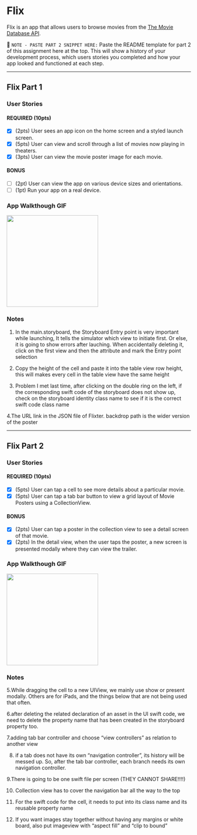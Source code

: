 # Flix
Flix is an app that allows users to browse movies from the [The Movie Database API](http://docs.themoviedb.apiary.io/#).

📝 `NOTE - PASTE PART 2 SNIPPET HERE:` Paste the README template for part 2 of this assignment here at the top. This will show a history of your development process, which users stories you completed and how your app looked and functioned at each step.

---

## Flix Part 1

### User Stories

#### REQUIRED (10pts)
- [x] (2pts) User sees an app icon on the home screen and a styled launch screen.
- [x] (5pts) User can view and scroll through a list of movies now playing in theaters.
- [x] (3pts) User can view the movie poster image for each movie.

#### BONUS
- [ ] (2pt) User can view the app on various device sizes and orientations.
- [ ] (1pt) Run your app on a real device.

### App Walkthough GIF

<img src="https://i.imgur.com/QJce91h.gifv" width=250><br>

### Notes

1. In the main.storyboard, the Storyboard Entry point is very important while launching,
It tells the simulator which view to initiate first. Or else, it is going to show errors after lauching.
When accidentally deleting it, click on the first view and then the attribute and mark the Entry point selection

2. Copy the height of the cell and paste it into the table view row height, this will makes every cell in the table view have the same height

3. Problem I met last time, after clicking on the double ring on the left, if the corresponding swift code of the storyboard does not show up, check on the storyboard identity class name to see if it is the correct swift code class name

4.The URL link in the JSON file of Flixter. backdrop path is the wider version of the poster 

------

## Flix Part 2

### User Stories

#### REQUIRED (10pts)
- [x] (5pts) User can tap a cell to see more details about a particular movie.
- [x] (5pts) User can tap a tab bar button to view a grid layout of Movie Posters using a CollectionView.

#### BONUS
- [x] (2pts) User can tap a poster in the collection view to see a detail screen of that movie.
- [x] (2pts) In the detail view, when the user taps the poster, a new screen is presented modally where they can view the trailer.

### App Walkthough GIF

<img src="https://i.imgur.com/wGZwxOj.gifv" width=250><br>

### Notes

5.While dragging the cell to a new UIView, we mainly use show or present modally. Others are for iPads, and the things below that are not being used that often.

6.after deleting the related declaration of an asset in the UI swift code, we need to delete the property name that has been created in the storyboard property too.

7.adding tab bar controller and choose “view controllers” as relation to another view

8. if a tab does not have its own “navigation controller”, its history will be messed up. So, after the tab bar controller, each branch needs its own navigation controller.

9.There is going to be one swift file per screen (THEY CANNOT SHARE!!!!)

10. Collection view has to cover the navigation bar all the way to the top

11. For the swift code for the cell, it needs to put into its class name and its reusable property name

12. If you want images stay together without having any margins or white board, also put imageview with “aspect fill” and “clip to bound”


